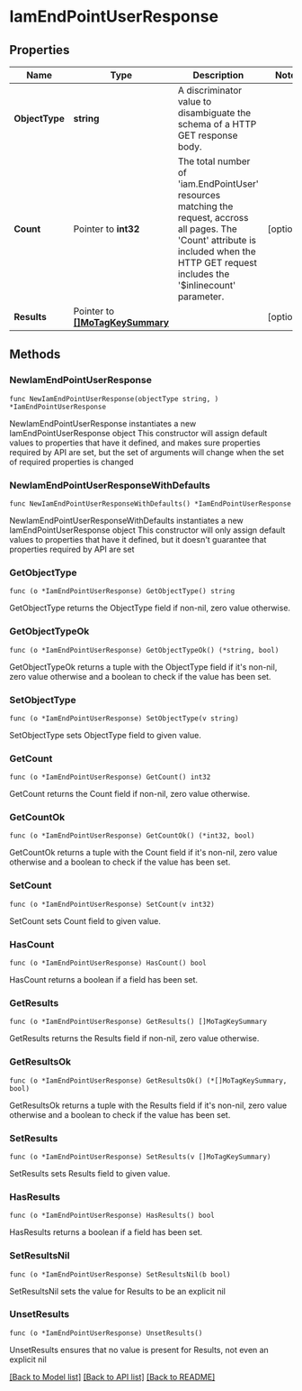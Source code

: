 # IamEndPointUserResponse

## Properties

Name | Type | Description | Notes
------------ | ------------- | ------------- | -------------
**ObjectType** | **string** | A discriminator value to disambiguate the schema of a HTTP GET response body. | 
**Count** | Pointer to **int32** | The total number of &#39;iam.EndPointUser&#39; resources matching the request, accross all pages. The &#39;Count&#39; attribute is included when the HTTP GET request includes the &#39;$inlinecount&#39; parameter. | [optional] 
**Results** | Pointer to [**[]MoTagKeySummary**](MoTagKeySummary.md) |  | [optional] 

## Methods

### NewIamEndPointUserResponse

`func NewIamEndPointUserResponse(objectType string, ) *IamEndPointUserResponse`

NewIamEndPointUserResponse instantiates a new IamEndPointUserResponse object
This constructor will assign default values to properties that have it defined,
and makes sure properties required by API are set, but the set of arguments
will change when the set of required properties is changed

### NewIamEndPointUserResponseWithDefaults

`func NewIamEndPointUserResponseWithDefaults() *IamEndPointUserResponse`

NewIamEndPointUserResponseWithDefaults instantiates a new IamEndPointUserResponse object
This constructor will only assign default values to properties that have it defined,
but it doesn't guarantee that properties required by API are set

### GetObjectType

`func (o *IamEndPointUserResponse) GetObjectType() string`

GetObjectType returns the ObjectType field if non-nil, zero value otherwise.

### GetObjectTypeOk

`func (o *IamEndPointUserResponse) GetObjectTypeOk() (*string, bool)`

GetObjectTypeOk returns a tuple with the ObjectType field if it's non-nil, zero value otherwise
and a boolean to check if the value has been set.

### SetObjectType

`func (o *IamEndPointUserResponse) SetObjectType(v string)`

SetObjectType sets ObjectType field to given value.


### GetCount

`func (o *IamEndPointUserResponse) GetCount() int32`

GetCount returns the Count field if non-nil, zero value otherwise.

### GetCountOk

`func (o *IamEndPointUserResponse) GetCountOk() (*int32, bool)`

GetCountOk returns a tuple with the Count field if it's non-nil, zero value otherwise
and a boolean to check if the value has been set.

### SetCount

`func (o *IamEndPointUserResponse) SetCount(v int32)`

SetCount sets Count field to given value.

### HasCount

`func (o *IamEndPointUserResponse) HasCount() bool`

HasCount returns a boolean if a field has been set.

### GetResults

`func (o *IamEndPointUserResponse) GetResults() []MoTagKeySummary`

GetResults returns the Results field if non-nil, zero value otherwise.

### GetResultsOk

`func (o *IamEndPointUserResponse) GetResultsOk() (*[]MoTagKeySummary, bool)`

GetResultsOk returns a tuple with the Results field if it's non-nil, zero value otherwise
and a boolean to check if the value has been set.

### SetResults

`func (o *IamEndPointUserResponse) SetResults(v []MoTagKeySummary)`

SetResults sets Results field to given value.

### HasResults

`func (o *IamEndPointUserResponse) HasResults() bool`

HasResults returns a boolean if a field has been set.

### SetResultsNil

`func (o *IamEndPointUserResponse) SetResultsNil(b bool)`

 SetResultsNil sets the value for Results to be an explicit nil

### UnsetResults
`func (o *IamEndPointUserResponse) UnsetResults()`

UnsetResults ensures that no value is present for Results, not even an explicit nil

[[Back to Model list]](../README.md#documentation-for-models) [[Back to API list]](../README.md#documentation-for-api-endpoints) [[Back to README]](../README.md)


